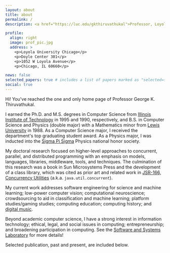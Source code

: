 ```yaml
---
layout: about
title: about
permalink: /
description: <a href="https://luc.edu/gkthiruvathukal">Professor, Loyola University Chicago</a> and <a href="https://www.alcf.anl.gov/about/people/george-k-thiruvathukal">Visiting Researcher, Argonne National Laboratory</a><br/><a href="https://ndownloader.figshare.com/files/25894446">[CV via Figshare]</a>

profile:
  align: right
  image: prof_pic.jpg
  address: >
    <p>Loyola University Chicago</p>
    <p>Doyle Center 301</p>
    <p>1052 W Loyola Avenue</p>
    <p>Chicago, IL 60660</p>

news: false
selected_papers: true # includes a list of papers marked as "selected={true}"
social: true
---
```


Hi! You've reached the one and only home page of Professor George K. Thiruvathukal.

I earned the Ph.D. and M.S. degrees in Computer Science from [Illinois Institute of Technology](https://iit.edu) in 1995 and 1990, respectively, and B.S. in Computer Science and Physics (double major) with a Mathematics minor from [Lewis University](https://lewisu.edu)  in 1988.
As a Computer Science major, I received the department's top graduating student award.
As a Physics major, I was inducted into the [Sigma Pi Sigma](https://www.sigmapisigma.org>) Physics national honor society.

My doctoral research focused on higher-level approaches to concurrent, parallel, and distributed programming with an emphasis on models, languages, libraries, middleware, tools, and techniques.
The culmination of this research was a book in Sun Microsystems Press and the development of a class library, which was cited as prior art and related work in [JSR-166, Concurrency Utilities](https://www.jcp.org/en/jsr/detail?id=166) (a.k.a. `java.util.concurrent`).

My current work addresses software engineering for science and machine learning; low-power computer vision; computational neuroscience; crowdsourcing to aid in classification and machine learning; platform studies/gaming studies; computing education; computing history; and [digital music](https://lute.luc.edu).

Beyond academic computer science, I have a strong interest in information technology; ethical, legal, and social issues in computing; entrepreneurship; and broadening participation in computing. See the [Software and Systems Laboratory](https://ssl.cs.luc.edu) for more details!

Selected publication, past and present, are included below.


